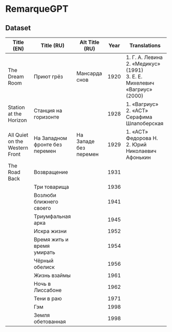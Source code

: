 # RemarqueGPT

## Dataset 
| Title (EN)                  | Title (RU)                        | Alt Title (RU)            | Year | Translations                                                                 |
|-----------------------------|-----------------------------------|---------------------------|------|------------------------------------------------------------------------------|
| The Dream Room              | Приют грёз                        | Мансарда снов             | 1920 | 1. Г. А. Левина<br>2. «Медикус» (1991)<br>3. Е. Е. Михелевич «Вагриус» (2000)|
| Station at the Horizon      | Станция на горизонте              |                           | 1928 | 1. «Вагриус»<br>2. «АСТ» Серафима Шлапоберская                               |
| All Quiet on the Western Front | На Западном фронте без перемен | На Западе без перемен     | 1929 | 1. «АСТ» Федорова Н.<br>2. Юрий Николаевич Афонькин                          |
| The Road Back               | Возвращение                       |                           | 1931 |                                                                              |
|                             | Три товарища                      |                           | 1936 |                                                                              |
|                             | Возлюби ближнего своего           |                           | 1941 |                                                                              |
|                             | Триумфальная арка                 |                           | 1945 |                                                                              |
|                             | Искра жизни                       |                           | 1952 |                                                                              |
|                             | Время жить и время умирать        |                           | 1954 |                                                                              |
|                             | Чёрный обелиск                    |                           | 1956 |                                                                              |
|                             | Жизнь взаймы                      |                           | 1961 |                                                                              |
|                             | Ночь в Лиссабоне                  |                           | 1962 |                                                                              |
|                             | Тени в раю                        |                           | 1971 |                                                                              |
|                             | Гэм                               |                           | 1998 |                                                                              |
|                             | Земля обетованная                 |                           | 1998 |                                                                              |
